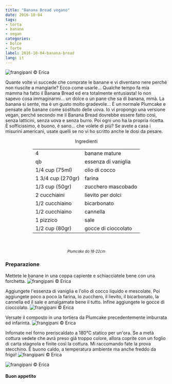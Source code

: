 ```yaml
---
title: "Banana Bread vegano"
date: 2016-10-04
tags:
- torta
- banane
- vegan
categories:
- Dolce
- Torte
label: 2016-10-04-banana-bread
lang: it
---
```

![](header.jpg "frangipani © Erica")

Quante volte vi succede che comprate le banane e vi diventano nere perché non riuscite a mangiarle? Ecco come usarle... Qualche tempo fa mia mamma ha fatto il Banana Bread ed era totalmente entusiasta! Io non sapevo cosa immaginarmi... un dolce o un pane che sa di banana, mmà. La banana si sente, ma è un gusto molto gradevole... È un normale Plumcake e pensate alle banane come sostituto delle uova. Io vi propongo una versione vegan, perché secondo me il Banana Bread dovrebbe essere fatto così, senza latticini, senza uova e senza burro. Poi ogni uno ha la propria ricetta. È sofficissimo, è buono, è sano... che volete di più? Se avete a casa i misurini americani, usate quelli se no vi ho scritto anche le dosi da pesare.

<div id="wrapper" style="text-align: center">
  <div id="yourdiv" style="display: inline-block;">
    <div class="ingredients">
      <div class="ingredients-title">Ingredienti</div>
      <table>
        <tbody>
          <tr>
            <td>4</td>
            <td>banane mature</td>
          </tr>
          <tr>
            <td>qb</td>
            <td>essenza di vaniglia</td>
          </tr>
          <tr>
            <td>1/4 cup (75ml)</td>
            <td>olio di cocco</td>
          </tr>
          <tr>
            <td>1 3/4 cup (270gr)</td>
            <td>farina</td>
          </tr>
          <tr>
            <td>1/3 cup (50gr)</td>
            <td>zucchero mascobado</td>
          </tr>
          <tr>
            <td>2 cucchiaini</td>
            <td>lievito per dolci</td>
          </tr>
          <tr>
            <td>1/2 cucchiaino</td>
            <td>bicarbonato</td>
          </tr>
          <tr>
            <td>1/2 cucchiaino</td>
            <td>cannella</td>
          </tr>
          <tr>
            <td>1 pizzico</td>
            <td>sale</td>
          </tr>
          <tr>
            <td>1/2 cup (80gr)</td>
            <td>gocce di cioccolato</td>  
          </tr>
        </tbody>
      </table>
      <br></br>
      <i class="pull-right" style="font-size: 80%;">Plumcake da 18-22cm</i>
    </div>
  </div>
</div>


<h3>
  <font color="grey">
    <i class="fa fa-cogs"></i>
  </font> Preparazione
</h3>

Mettete le banane in una coppa capiente e schiacciatele bene con una forchetta. 
![](ingredienti.jpg "frangipani © Erica")

Aggiungete l'essenza di vaniglia e l'olio di cocco liquido e mescolate. Poi aggiungete poco a poco la farina, lo zucchero, il lievito, il bicarbonato, la cannella ed il sale e amalgamate bene il tutto. Infine aggiungete le gocce di cioccolato.
![](impasto.jpg "frangipani © Erica")

Versate il composto in una tortiera da Plumcake precedentemente imburrata ed infarinta.
![](teglia.jpg "frangipani © Erica")

Infornate nel forno preriscaldato a 180°C statico per un'ora. Se a metà cottura vedete che avrà preso già troppo colore, allora coprite con un foglio di carta stagnola e finite così la cottura. Mi raccomando fate la prova stecchino. È buono caldo, a temperatura ambiente ma anche freddo da frigo!
![](risultato1.jpg "frangipani © Erica")

![](risultato2.jpg "frangipani © Erica")


<h4>Buon appetito
  <font color="red">
    <i class="fa fa-smile-o"></i>
  </font>
</h4>
